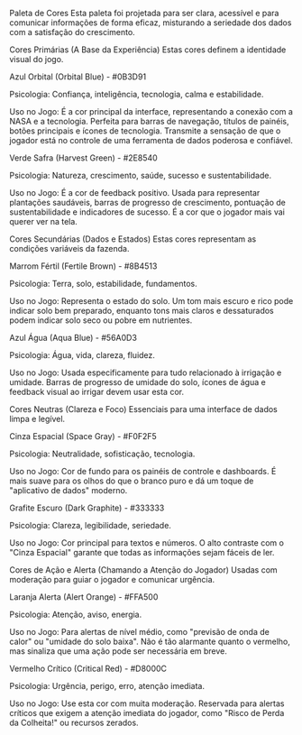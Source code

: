 Paleta de Cores
Esta paleta foi projetada para ser clara, acessível e para comunicar informações de forma eficaz, misturando a seriedade dos dados com a satisfação do crescimento.

Cores Primárias (A Base da Experiência)
Estas cores definem a identidade visual do jogo.

Azul Orbital (Orbital Blue) - #0B3D91

Psicologia: Confiança, inteligência, tecnologia, calma e estabilidade.

Uso no Jogo: É a cor principal da interface, representando a conexão com a NASA e a tecnologia. Perfeita para barras de navegação, títulos de painéis, botões principais e ícones de tecnologia. Transmite a sensação de que o jogador está no controle de uma ferramenta de dados poderosa e confiável.

Verde Safra (Harvest Green) - #2E8540

Psicologia: Natureza, crescimento, saúde, sucesso e sustentabilidade.

Uso no Jogo: É a cor de feedback positivo. Usada para representar plantações saudáveis, barras de progresso de crescimento, pontuação de sustentabilidade e indicadores de sucesso. É a cor que o jogador mais vai querer ver na tela.

Cores Secundárias (Dados e Estados)
Estas cores representam as condições variáveis da fazenda.

Marrom Fértil (Fertile Brown) - #8B4513

Psicologia: Terra, solo, estabilidade, fundamentos.

Uso no Jogo: Representa o estado do solo. Um tom mais escuro e rico pode indicar solo bem preparado, enquanto tons mais claros e dessaturados podem indicar solo seco ou pobre em nutrientes.

Azul Água (Aqua Blue) - #56A0D3

Psicologia: Água, vida, clareza, fluidez.

Uso no Jogo: Usada especificamente para tudo relacionado à irrigação e umidade. Barras de progresso de umidade do solo, ícones de água e feedback visual ao irrigar devem usar esta cor.

Cores Neutras (Clareza e Foco)
Essenciais para uma interface de dados limpa e legível.

Cinza Espacial (Space Gray) - #F0F2F5

Psicologia: Neutralidade, sofisticação, tecnologia.

Uso no Jogo: Cor de fundo para os painéis de controle e dashboards. É mais suave para os olhos do que o branco puro e dá um toque de "aplicativo de dados" moderno.

Grafite Escuro (Dark Graphite) - #333333

Psicologia: Clareza, legibilidade, seriedade.

Uso no Jogo: Cor principal para textos e números. O alto contraste com o "Cinza Espacial" garante que todas as informações sejam fáceis de ler.

Cores de Ação e Alerta (Chamando a Atenção do Jogador)
Usadas com moderação para guiar o jogador e comunicar urgência.

Laranja Alerta (Alert Orange) - #FFA500

Psicologia: Atenção, aviso, energia.

Uso no Jogo: Para alertas de nível médio, como "previsão de onda de calor" ou "umidade do solo baixa". Não é tão alarmante quanto o vermelho, mas sinaliza que uma ação pode ser necessária em breve.

Vermelho Crítico (Critical Red) - #D8000C

Psicologia: Urgência, perigo, erro, atenção imediata.

Uso no Jogo: Use esta cor com muita moderação. Reservada para alertas críticos que exigem a atenção imediata do jogador, como "Risco de Perda da Colheita!" ou recursos zerados.
